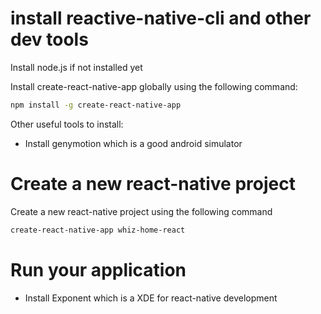 # install reactive-native-cli and other dev tools

Install node.js if not installed yet

Install create-react-native-app globally using the following command:

```bash
npm install -g create-react-native-app
```

Other useful tools to install:

* Install genymotion which is a good android simulator

# Create a new react-native project

Create a new react-native project using the following command

```bash
create-react-native-app whiz-home-react 
```

# Run your application


* Install Exponent which is a XDE for react-native development


